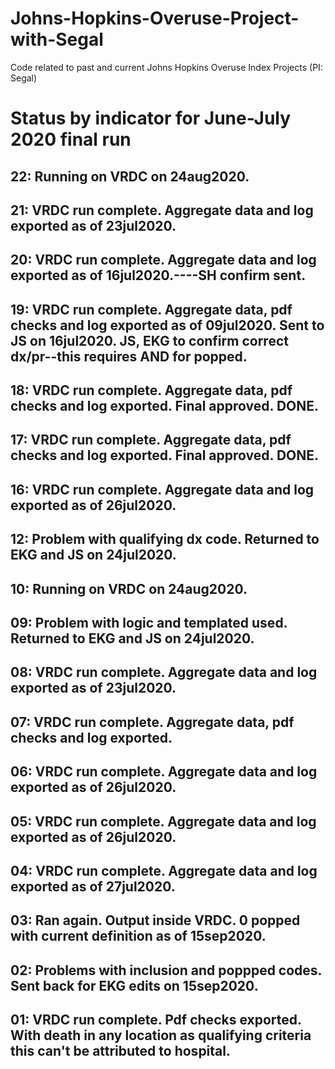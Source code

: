 # Johns-Hopkins-Overuse-Project-with-Segal
Code related to past and current Johns Hopkins Overuse Index Projects (PI: Segal)

# Status by indicator for June-July 2020 final run
## 22: Running on VRDC on 24aug2020.
## 21: VRDC run complete.  Aggregate data and log exported as of 23jul2020.
## 20: VRDC run complete.  Aggregate data and log exported as of 16jul2020.----SH confirm sent.
## 19: VRDC run complete.  Aggregate data, pdf checks and log exported as of 09jul2020. Sent to JS on 16jul2020. JS, EKG to confirm correct dx/pr--this requires AND for popped.
## 18: VRDC run complete.  Aggregate data, pdf checks and log exported. Final approved. DONE. 
## 17: VRDC run complete.  Aggregate data, pdf checks and log exported. Final approved. DONE.
## 16: VRDC run complete.  Aggregate data and log exported as of 26jul2020.

## 12: Problem with qualifying dx code.  Returned to EKG and JS on 24jul2020.

## 10: Running on VRDC on 24aug2020.
## 09: Problem with logic and templated used.  Returned to EKG and JS on 24jul2020.
## 08: VRDC run complete.  Aggregate data and log exported as of 23jul2020.
## 07: VRDC run complete.  Aggregate data, pdf checks and log exported.
## 06: VRDC run complete.  Aggregate data and log exported as of 26jul2020.
## 05: VRDC run complete.  Aggregate data and log exported as of 26jul2020.
## 04: VRDC run complete.  Aggregate data and log exported as of 27jul2020.
## 03: Ran again.  Output inside VRDC.  0 popped with current definition as of 15sep2020.
## 02: Problems with inclusion and poppped codes.  Sent back for EKG edits on 15sep2020.
## 01: VRDC run complete.  Pdf checks exported.  With death in any location as qualifying criteria this can't be attributed to hospital.

